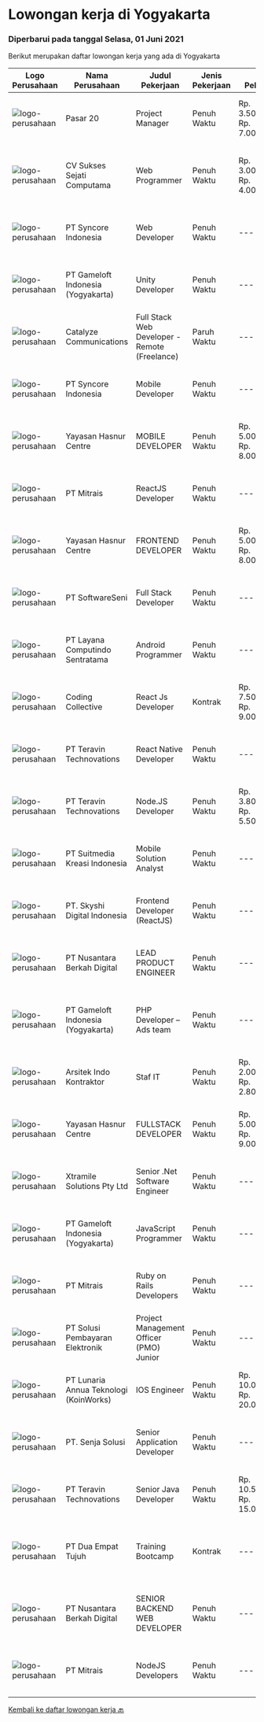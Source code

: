 
  # Lowongan kerja di Yogyakarta

  ### Diperbarui pada tanggal Selasa, 01 Juni 2021

  Berikut merupakan daftar lowongan kerja yang ada di Yogyakarta

  |Logo Perusahaan | Nama Perusahaan | Judul Pekerjaan | Jenis Pekerjaan | Gaji Pekerjaan | Lokasi | Deskripsi | Tanggal diunggah | Pranala |
  | -------------- | --------------- | --------------- | --------- | --------- | -------------- | ------- | ----------- | ----------- |
  |![logo-perusahaan](https://image-service-cdn.seek.com.au/9a68d95b64ff58d586cb81ae1428b7b463525a59/ee4dce1061f3f616224767ad58cb2fc751b8d2dc)|Pasar 20|Project Manager|Penuh Waktu|Rp. 3.500.000-Rp. 7.000.000|Yogyakarta|KUALIFIKASI  Umur maksimal 28 tahun  Memiliki pengalaman di Bidang Project manager mimmal 1 tahun  Memiliki skill komunikasi yang baik dan  Dapat...|Senin, 31 Mei 2021|https://www.jobstreet.co.id/id/job/project-manager-3535988?token=0~afe97add-1946-4cc5-9ea5-af09ea0b9811&sectionRank=1&jobId=jobstreet-id-job-3535988|
|![logo-perusahaan](https://image-service-cdn.seek.com.au/23cb30ba0ff4ab95b62319336a00014bbadbbeae/ee4dce1061f3f616224767ad58cb2fc751b8d2dc)|CV Sukses Sejati Computama|Web Programmer|Penuh Waktu|Rp. 3.000.000-Rp. 4.000.000|Yogyakarta|Tugas / Tanggung Jawab : Maintain dan kontrol all website perusahaan. Bertanggungjawab atas semua pekerjaan yang berkaitan dengan Web Programmer /...|Minggu, 30 Mei 2021|https://www.jobstreet.co.id/id/job/web-programmer-3535846?token=0~afe97add-1946-4cc5-9ea5-af09ea0b9811&sectionRank=2&jobId=jobstreet-id-job-3535846|
|![logo-perusahaan](https://image-service-cdn.seek.com.au/f66e19308d244eca3cf6778cd9ef51c4c4c6d355/ee4dce1061f3f616224767ad58cb2fc751b8d2dc)|PT Syncore Indonesia|Web Developer|Penuh Waktu|---|Yogyakarta|Kualifikasi: Pernah memiliki pengalaman sebagai Fullstack Developer Menguasai PHP, HTML, CS, Javascript Menguasai Database MySQL atau Postgree...|Senin, 31 Mei 2021|https://www.jobstreet.co.id/id/job/web-developer-3536111?token=0~afe97add-1946-4cc5-9ea5-af09ea0b9811&sectionRank=3&jobId=jobstreet-id-job-3536111|
|![logo-perusahaan](https://image-service-cdn.seek.com.au/e71d517696b76186b066fae7807098ca294c66fd/ee4dce1061f3f616224767ad58cb2fc751b8d2dc)|PT Gameloft Indonesia (Yogyakarta)|Unity Developer|Penuh Waktu|---|Yogyakarta|Job DescriptionAs a member of the development team, you will be responsible for below responsibilities: Take part in the development of mini games...|Minggu, 30 Mei 2021|https://www.jobstreet.co.id/id/job/unity-developer-3535676?token=0~afe97add-1946-4cc5-9ea5-af09ea0b9811&sectionRank=4&jobId=jobstreet-id-job-3535676|
|![logo-perusahaan](https://image-service-cdn.seek.com.au/7b0e442165d5a37f3d08361a23aff8a29b66fd62/ee4dce1061f3f616224767ad58cb2fc751b8d2dc)|Catalyze Communications|Full Stack Web Developer - Remote (Freelance)|Paruh Waktu|---|Yogyakarta|As part of our ongoing expansion, we seek a reliable, detailed, and experienced freelance Fullstack Web Developer to develop website projects using...|Senin, 31 Mei 2021|https://www.jobstreet.co.id/id/job/full-stack-web-developer-remote-freelance-3542944?token=0~afe97add-1946-4cc5-9ea5-af09ea0b9811&sectionRank=5&jobId=jobstreet-id-job-3542944|
|![logo-perusahaan](https://image-service-cdn.seek.com.au/f66e19308d244eca3cf6778cd9ef51c4c4c6d355/ee4dce1061f3f616224767ad58cb2fc751b8d2dc)|PT Syncore Indonesia|Mobile Developer|Penuh Waktu|---|Yogyakarta|Kualifikasi: Berpengalaman dengan Android SDK, Java, NDK, XML, API, dan berurusan dengan data jarak jauh menggunakan REST dan JSON. Memiliki...|Minggu, 30 Mei 2021|https://www.jobstreet.co.id/id/job/mobile-developer-3535461?token=0~afe97add-1946-4cc5-9ea5-af09ea0b9811&sectionRank=6&jobId=jobstreet-id-job-3535461|
|![logo-perusahaan](https://image-service-cdn.seek.com.au/2cd1460b7bd486bb22ddb504a11b7104d9fce6e2/ee4dce1061f3f616224767ad58cb2fc751b8d2dc)|Yayasan Hasnur Centre|MOBILE DEVELOPER|Penuh Waktu|Rp. 5.000.000-Rp. 8.000.000|Yogyakarta|Atlassian Suite (Confluence, Jira, Bitbucket) + GIT React N Expo Avocode Zeppelin Java 8/11 HTML, CSS, JavaScript, TypeScript Google Play and Apple...|Minggu, 30 Mei 2021|https://www.jobstreet.co.id/id/job/mobile-developer-3535469?token=0~afe97add-1946-4cc5-9ea5-af09ea0b9811&sectionRank=7&jobId=jobstreet-id-job-3535469|
|![logo-perusahaan](https://image-service-cdn.seek.com.au/873c75fc9ed6df00967320d343e4e2a794129d8b/ee4dce1061f3f616224767ad58cb2fc751b8d2dc)|PT Mitrais|ReactJS Developer|Penuh Waktu|---|Yogyakarta|We're urgently looking for experienced ReactJS Developers to be part of our team for an immediate start.Our client is a consultancy focused company...|Senin, 31 Mei 2021|https://www.jobstreet.co.id/id/job/reactjs-developer-3542719?token=0~afe97add-1946-4cc5-9ea5-af09ea0b9811&sectionRank=8&jobId=jobstreet-id-job-3542719|
|![logo-perusahaan](https://image-service-cdn.seek.com.au/2cd1460b7bd486bb22ddb504a11b7104d9fce6e2/ee4dce1061f3f616224767ad58cb2fc751b8d2dc)|Yayasan Hasnur Centre|FRONTEND DEVELOPER|Penuh Waktu|Rp. 5.000.000-Rp. 8.000.000|Yogyakarta|Kualifikasi: Atlassian Suite (Confluence, Jira, Bitbucket) + GIT Spring Framework (Boot/Cloud/WebFlux) HTML, CSS, JavaScript, TypeScript Angular...|Minggu, 30 Mei 2021|https://www.jobstreet.co.id/id/job/frontend-developer-3535422?token=0~afe97add-1946-4cc5-9ea5-af09ea0b9811&sectionRank=9&jobId=jobstreet-id-job-3535422|
|![logo-perusahaan](https://image-service-cdn.seek.com.au/c05a3e3e627c08dd9cbb310c1a48f4a5a42787b6/ee4dce1061f3f616224767ad58cb2fc751b8d2dc)|PT SoftwareSeni|Full Stack Developer|Penuh Waktu|---|Yogyakarta|SoftwareSeni is a Software Development Company based in Yogyakarta &amp; Australia. We love solving tough problems – from user experience to design...|Sabtu, 29 Mei 2021|https://www.jobstreet.co.id/id/job/full-stack-developer-3534075?token=0~afe97add-1946-4cc5-9ea5-af09ea0b9811&sectionRank=10&jobId=jobstreet-id-job-3534075|
|![logo-perusahaan](https://image-service-cdn.seek.com.au/613f901daeb8be2d89c655ebdc2b9758473108d8/ee4dce1061f3f616224767ad58cb2fc751b8d2dc)|PT Layana Computindo Sentratama|Android Programmer|Penuh Waktu|---|Yogyakarta|Syarat: Menguasai pemrograman aplikasi Android, menggunakan Kotlin Menguasai Android Studio Memahami XML, Android SDK, Firebase, MySQL, Google API,...|Sabtu, 29 Mei 2021|https://www.jobstreet.co.id/id/job/android-programmer-3534170?token=0~afe97add-1946-4cc5-9ea5-af09ea0b9811&sectionRank=11&jobId=jobstreet-id-job-3534170|
|![logo-perusahaan](https://image-service-cdn.seek.com.au/173d90a4796b9060b32d48ba09d1cc3a5bacc8b1/ee4dce1061f3f616224767ad58cb2fc751b8d2dc)|Coding Collective|React Js Developer|Kontrak|Rp. 7.500.000-Rp. 9.000.000|Yogyakarta|Requirements: Experience in React Js, Node Js (Knowledge in Typescript is a plus). Expertise in Object-Oriented Programming and Web Service (RESTfull...|Senin, 31 Mei 2021|https://www.jobstreet.co.id/id/job/react-js-developer-3542390?token=0~afe97add-1946-4cc5-9ea5-af09ea0b9811&sectionRank=12&jobId=jobstreet-id-job-3542390|
|![logo-perusahaan](https://image-service-cdn.seek.com.au/288d40f481257282ba0da531d5355054e364b6e3/ee4dce1061f3f616224767ad58cb2fc751b8d2dc)|PT Teravin Technovations|React Native Developer|Penuh Waktu|---|Yogyakarta|Job Description :  We are looking for a great JavaScript developer who is proficient with React.js. Your primary focus will be on developing user...|Sabtu, 29 Mei 2021|https://www.jobstreet.co.id/id/job/react-native-developer-3534588?token=0~afe97add-1946-4cc5-9ea5-af09ea0b9811&sectionRank=13&jobId=jobstreet-id-job-3534588|
|![logo-perusahaan](https://image-service-cdn.seek.com.au/288d40f481257282ba0da531d5355054e364b6e3/ee4dce1061f3f616224767ad58cb2fc751b8d2dc)|PT Teravin Technovations|Node.JS Developer|Penuh Waktu|Rp. 3.800.000-Rp. 5.500.000|Yogyakarta|Requirements: Minimum 1 year experience in using Node.Js Good in English Creative Person, problem solving, good attitude, eager to learn Able to...|Sabtu, 29 Mei 2021|https://www.jobstreet.co.id/id/job/node-js-developer-3534540?token=0~afe97add-1946-4cc5-9ea5-af09ea0b9811&sectionRank=14&jobId=jobstreet-id-job-3534540|
|![logo-perusahaan](https://image-service-cdn.seek.com.au/d1d6d9e7af7147dee7b7111b97e67641fcf252e0/ee4dce1061f3f616224767ad58cb2fc751b8d2dc)|PT Suitmedia Kreasi Indonesia|Mobile Solution Analyst|Penuh Waktu|---|Yogyakarta|Role: You will analyze, design, and deliver high-quality mobile applications.  Responsibilities: Conduct research to understand what clients need and...|Kamis, 27 Mei 2021|https://www.jobstreet.co.id/id/job/mobile-solution-analyst-3539707?token=0~afe97add-1946-4cc5-9ea5-af09ea0b9811&sectionRank=15&jobId=jobstreet-id-job-3539707|
|![logo-perusahaan](https://image-service-cdn.seek.com.au/576e7133c857bbb19363ee10bac48b32b4e2646e/ee4dce1061f3f616224767ad58cb2fc751b8d2dc)|PT. Skyshi Digital Indonesia|Frontend Developer (ReactJS)|Penuh Waktu|---|Sleman|If you are Frontend Developer looking for building software with quality and standard, Skyshi is the right place. Our goal is to make engineers...|Sabtu, 29 Mei 2021|https://www.jobstreet.co.id/id/job/frontend-developer-reactjs-3533503?token=0~afe97add-1946-4cc5-9ea5-af09ea0b9811&sectionRank=16&jobId=jobstreet-id-job-3533503|
|![logo-perusahaan](https://image-service-cdn.seek.com.au/2498355a622bd1a5db058576500b0698c0a837c4/ee4dce1061f3f616224767ad58cb2fc751b8d2dc)|PT Nusantara Berkah Digital|LEAD PRODUCT ENGINEER|Penuh Waktu|---|Yogyakarta|Syarat : Lulusan Sarjana jurusanTeknologi informasi atau setara Pernah bekerja di startup terbaik di indonesia menjadi nilai plus Memiliki jiwa...|Minggu, 30 Mei 2021|https://www.jobstreet.co.id/id/job/lead-product-engineer-3534863?token=0~afe97add-1946-4cc5-9ea5-af09ea0b9811&sectionRank=17&jobId=jobstreet-id-job-3534863|
|![logo-perusahaan](https://image-service-cdn.seek.com.au/e71d517696b76186b066fae7807098ca294c66fd/ee4dce1061f3f616224767ad58cb2fc751b8d2dc)|PT Gameloft Indonesia (Yogyakarta)|PHP Developer – Ads team|Penuh Waktu|---|Sleman|Job DescriptionThe Ads Team in Bucharest handles the monetization mechanisms for our games by providing a complex advertising system based both on...|Minggu, 30 Mei 2021|https://www.jobstreet.co.id/id/job/php-developer-ads-team-3535677?token=0~afe97add-1946-4cc5-9ea5-af09ea0b9811&sectionRank=18&jobId=jobstreet-id-job-3535677|
|![logo-perusahaan](https://us.123rf.com/450wm/pavelstasevich/pavelstasevich1811/pavelstasevich181101027/112815900-stock-vector-no-image-available-icon-flat-vector.jpg?ver=6)|Arsitek Indo Kontraktor|Staf IT|Penuh Waktu|Rp. 2.000.000-Rp. 2.800.000|Sleman|Mengetahui trik meningkatkan SEO sebuah Website  Bisa membangun, mengembangkan dan memelihara website dengan menggunakan PHP, Javascript, MySQL, CSS,...|Sabtu, 29 Mei 2021|https://www.jobstreet.co.id/id/job/staf-it-3541901?token=0~afe97add-1946-4cc5-9ea5-af09ea0b9811&sectionRank=19&jobId=jobstreet-id-job-3541901|
|![logo-perusahaan](https://image-service-cdn.seek.com.au/2cd1460b7bd486bb22ddb504a11b7104d9fce6e2/ee4dce1061f3f616224767ad58cb2fc751b8d2dc)|Yayasan Hasnur Centre|FULLSTACK DEVELOPER|Penuh Waktu|Rp. 5.000.000-Rp. 9.000.000|Yogyakarta|Skill: Atlassian Suite (Confluence, Jira, Bitbucket) + GIT Azure Cloud, Azure DevOPS, Jenkins Java 8/11 with Maven and Kotlin Docker and Kubernetes...|Minggu, 30 Mei 2021|https://www.jobstreet.co.id/id/job/fullstack-developer-3535345?token=0~afe97add-1946-4cc5-9ea5-af09ea0b9811&sectionRank=20&jobId=jobstreet-id-job-3535345|
|![logo-perusahaan](https://image-service-cdn.seek.com.au/886dbb766c5bd832cea6f1bb5b5374b094ca8917/ee4dce1061f3f616224767ad58cb2fc751b8d2dc)|Xtramile Solutions Pty Ltd|Senior .Net Software Engineer|Penuh Waktu|---|Yogyakarta|Innovative job opportunity offering a high salary package, attractive bonus remuneration and full remote working arrangement.This role will help...|Sabtu, 29 Mei 2021|https://www.jobstreet.co.id/id/job/senior-net-software-engineer-3533449?token=0~afe97add-1946-4cc5-9ea5-af09ea0b9811&sectionRank=21&jobId=jobstreet-id-job-3533449|
|![logo-perusahaan](https://image-service-cdn.seek.com.au/e71d517696b76186b066fae7807098ca294c66fd/ee4dce1061f3f616224767ad58cb2fc751b8d2dc)|PT Gameloft Indonesia (Yogyakarta)|JavaScript Programmer|Penuh Waktu|---|Sleman|Under the supervision of APAC Lead and Programmer Division Lead, the JavaScript Programmer is expected to do research, propose solutions, implement...|Jumat, 28 Mei 2021|https://www.jobstreet.co.id/id/job/javascript-programmer-3532363?token=0~afe97add-1946-4cc5-9ea5-af09ea0b9811&sectionRank=22&jobId=jobstreet-id-job-3532363|
|![logo-perusahaan](https://image-service-cdn.seek.com.au/873c75fc9ed6df00967320d343e4e2a794129d8b/ee4dce1061f3f616224767ad58cb2fc751b8d2dc)|PT Mitrais|Ruby on Rails Developers|Penuh Waktu|---|Yogyakarta|Build your Career with Mitrais ! We're urgently looking for experienced Ruby On Rails  Developers to be part of our team for an immediate...|Kamis, 27 Mei 2021|https://www.jobstreet.co.id/id/job/ruby-on-rails-developers-3529360?token=0~afe97add-1946-4cc5-9ea5-af09ea0b9811&sectionRank=23&jobId=jobstreet-id-job-3529360|
|![logo-perusahaan](https://image-service-cdn.seek.com.au/0401c56e928487d2f29123172ea6acb5d2a335c6/ee4dce1061f3f616224767ad58cb2fc751b8d2dc)|PT Solusi Pembayaran Elektronik|Project Management Officer (PMO) Junior|Penuh Waktu|---|Yogyakarta|Qualification : Candidate must possess at least Diploma, Bachelor's Degree in Engineering (Computer/Telecommunication), Computer Science/Information...|Jumat, 28 Mei 2021|https://www.jobstreet.co.id/id/job/project-management-officer-pmo-junior-3540920?token=0~afe97add-1946-4cc5-9ea5-af09ea0b9811&sectionRank=24&jobId=jobstreet-id-job-3540920|
|![logo-perusahaan](https://image-service-cdn.seek.com.au/aab0a5465545de2bbfc9a4ae4502897f3e28e138/ee4dce1061f3f616224767ad58cb2fc751b8d2dc)|PT Lunaria Annua Teknologi (KoinWorks)|IOS Engineer|Penuh Waktu|Rp. 10.000.000-Rp. 20.000.000|Yogyakarta|As IOS Engineer/Sr. IOS Engineer, you'll be the one responsible for developing applications for iOS and get them launched. You will work as part of a...|Jumat, 28 Mei 2021|https://www.jobstreet.co.id/id/job/ios-engineer-3541729?token=0~afe97add-1946-4cc5-9ea5-af09ea0b9811&sectionRank=25&jobId=jobstreet-id-job-3541729|
|![logo-perusahaan](https://image-service-cdn.seek.com.au/b4650a8d9de0d59c59da025afc180c11f2ee10ae/ee4dce1061f3f616224767ad58cb2fc751b8d2dc)|PT. Senja Solusi|Senior Application Developer|Penuh Waktu|---|Yogyakarta|Responsibilities: Design and develop web applications using ASP.Net MVC, ASP.Net Web API and React Design and develop database tables using Entity...|Minggu, 30 Mei 2021|https://www.jobstreet.co.id/id/job/senior-application-developer-3535285?token=0~afe97add-1946-4cc5-9ea5-af09ea0b9811&sectionRank=26&jobId=jobstreet-id-job-3535285|
|![logo-perusahaan](https://image-service-cdn.seek.com.au/288d40f481257282ba0da531d5355054e364b6e3/ee4dce1061f3f616224767ad58cb2fc751b8d2dc)|PT Teravin Technovations|Senior Java Developer|Penuh Waktu|Rp. 10.500.000-Rp. 15.000.000|Yogyakarta|We are looking for a Senior Java Developer with experience in building high-performing, scalable, enterprise-grade applications. You will be part of a...|Senin, 31 Mei 2021|https://www.jobstreet.co.id/id/job/senior-java-developer-3543280?token=0~afe97add-1946-4cc5-9ea5-af09ea0b9811&sectionRank=27&jobId=jobstreet-id-job-3543280|
|![logo-perusahaan](https://image-service-cdn.seek.com.au/77b21a0ee2c136c382dd20b539140dcaf7d79275/ee4dce1061f3f616224767ad58cb2fc751b8d2dc)|PT Dua Empat Tujuh|Training Bootcamp|Kontrak|---|Yogyakarta|Kami Mengundang anda untuk bergabung dengan kami di program training bootcamp untuk penempatan posisi sebagai berikut: Developer IT Programmer IT Data...|Kamis, 27 Mei 2021|https://www.jobstreet.co.id/id/job/training-bootcamp-3539881?token=0~afe97add-1946-4cc5-9ea5-af09ea0b9811&sectionRank=28&jobId=jobstreet-id-job-3539881|
|![logo-perusahaan](https://image-service-cdn.seek.com.au/2498355a622bd1a5db058576500b0698c0a837c4/ee4dce1061f3f616224767ad58cb2fc751b8d2dc)|PT Nusantara Berkah Digital|SENIOR BACKEND WEB DEVELOPER|Penuh Waktu|---|Yogyakarta|Syarat : Lulusan Sarjana jurusanTeknologi informasi atau setara Menguasai bahasa PHP Menguasai HTML, CSS, Javascript, Framework codeigniter Menguasai...|Minggu, 30 Mei 2021|https://www.jobstreet.co.id/id/job/senior-backend-web-developer-3534880?token=0~afe97add-1946-4cc5-9ea5-af09ea0b9811&sectionRank=29&jobId=jobstreet-id-job-3534880|
|![logo-perusahaan](https://image-service-cdn.seek.com.au/873c75fc9ed6df00967320d343e4e2a794129d8b/ee4dce1061f3f616224767ad58cb2fc751b8d2dc)|PT Mitrais|NodeJS Developers|Penuh Waktu|---|Yogyakarta|Build your Career with Mitrais! We're urgently looking for experienced NodeJS Developers to be part of our team for an immediate start.Our client is a...|Rabu, 26 Mei 2021|https://www.jobstreet.co.id/id/job/nodejs-developers-3529906?token=0~afe97add-1946-4cc5-9ea5-af09ea0b9811&sectionRank=30&jobId=jobstreet-id-job-3529906|


  [Kembali ke daftar lowongan kerja 🔙](../README.md#daftar-lowongan-kerja)
  